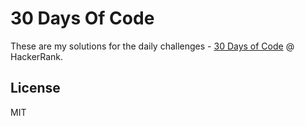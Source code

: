 # 30 Days Of Code
These are my solutions for the daily challenges - [30 Days of Code](https://www.hackerrank.com/contests/30-days-of-code/challenges) @ HackerRank.

## License
MIT
